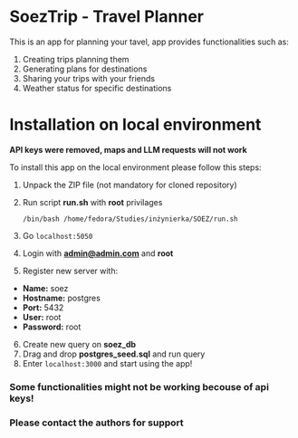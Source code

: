 # **SoezTrip - Travel Planner**

This is an app for planning your tavel, app provides functionalities such as:
1) Creating trips planning them
2) Generating plans for destinations
3) Sharing your trips with your friends
4) Weather status for specific destinations

# **Installation on local environment**

**API keys were removed, maps and LLM requests will not work**

To install this app on the local environment please follow this steps:
1) Unpack the ZIP file (not mandatory for cloned repository)
2) Run script **run.sh** with **root** privilages

    ``/bin/bash /home/fedora/Studies/inżynierka/SOEZ/run.sh``

3) Go `localhost:5050`
4) Login with **admin@admin.com** and **root**
5) Register new server with:
 - **Name:** soez
 - **Hostname:** postgres
 - **Port:** 5432
 - **User:** root
 - **Password:** root
6) Create new query on **soez_db**
7) Drag and drop **postgres_seed.sql** and run query
8) Enter `localhost:3000` and start using the app!

### Some functionalities might not be working becouse of api keys!
### Please contact the authors for support
